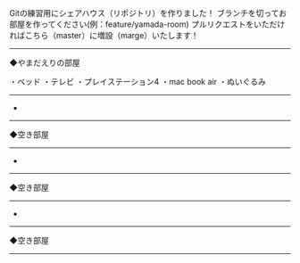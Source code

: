 Gitの練習用にシェアハウス（リポジトリ）を作りました！
ブランチを切ってお部屋を作ってください(例：feature/yamada-room)
プルリクエストをいただければこちら（master）に増設（marge）いたします！


- - - - - - - - - - - - - - - - - - -
◆やまだえりの部屋

・ベッド
・テレビ
・プレイステーション4
・mac book air
・ぬいぐるみ

- - - - - - - - - - - - - - - - - - -

*

- - - - - - - - - - - - - - - - - - -
◆空き部屋



- - - - - - - - - - - - - - - - - - -

*

- - - - - - - - - - - - - - - - - - -
◆空き部屋



- - - - - - - - - - - - - - - - - - -

*

- - - - - - - - - - - - - - - - - - -
◆空き部屋



- - - - - - - - - - - - - - - - - - -
